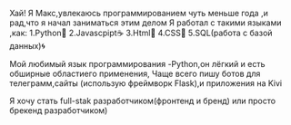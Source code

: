Хай!
Я Макс,увлекаюсь программированием чуть 
меньше года ,и рад,что я начал заниматься этим делом
Я работал с такими языками ,как:
1.Python🦎
2.Javascpipt☕
3.Html📜
4.CSS🦋
5.SQL(работа с базой данных)🌀

Мой любимый язык программирования -Python,он 
лёгкий и есть обширные областиего применения,
Чаще всего пишу ботов для телеграмм,сайты
(использую фреймворк Flask),и приложения на Kivi

Я хочу стать full-stak разработчиком(фронтенд 
и бренд) или просто брекенд разработчиком)
